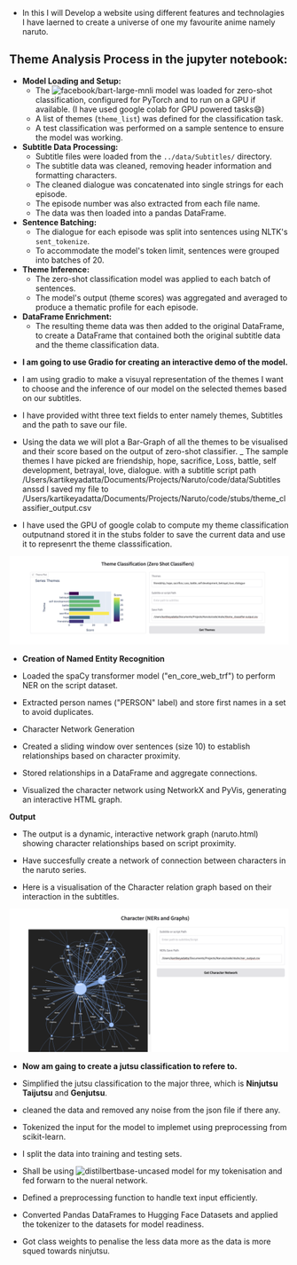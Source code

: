 - In this I will Develop a website using different features and technolagies I have laerned to create a universe of one my favourite anime namely naruto.

## Theme Analysis Process in the jupyter notebook:

* **Model Loading and Setup:**
    * The ![facebook/bart-large-mnli](https://huggingface.co/facebook/bart-large-mnli) model was loaded for zero-shot classification, configured for PyTorch and to run on a GPU if available. (I have used google colab for GPU powered tasks😄)
    * A list of themes (`theme_list`) was defined for the classification task.
    * A test classification was performed on a sample sentence to ensure the model was working.
* **Subtitle Data Processing:**
    * Subtitle files were loaded from the `../data/Subtitles/` directory.
    * The subtitle data was cleaned, removing header information and formatting characters.
    * The cleaned dialogue was concatenated into single strings for each episode.
    * The episode number was also extracted from each file name.
    * The data was then loaded into a pandas DataFrame.
* **Sentence Batching:**
    * The dialogue for each episode was split into sentences using NLTK's `sent_tokenize`.
    * To accommodate the model's token limit, sentences were grouped into batches of 20.
* **Theme Inference:**
    * The zero-shot classification model was applied to each batch of sentences.
    * The model's output (theme scores) was aggregated and averaged to produce a thematic profile for each episode.
* **DataFrame Enrichment:**
    * The resulting theme data was then added to the original DataFrame, to create a DataFrame that contained both the original subtitle data and the theme classification data.


- **I am going to use Gradio for creating an interactive demo of the model.**
- I am using gradio to make a visuyal representation of the themes I want to choose and the inference of our model on the selected themes based on our subtitles. 
- I have provided witht three text fields to enter namely themes, Subtitles and the path to save our file.
- Using the data we will plot a Bar-Graph of all the themes to be visualised and their score based on the output of zero-shot classifier. 
_ The sample themes I have picked are friendship, hope, sacrifice, Loss, battle, self development, betrayal, love, dialogue. with a subtitle script path /Users/kartikeyadatta/Documents/Projects/Naruto/code/data/Subtitles anssd I saved my file to /Users/kartikeyadatta/Documents/Projects/Naruto/code/stubs/theme_classifier_output.csv

- I have used the GPU of google colab to compute my theme classification outputnand stored it in the stubs folder to save the current data and use it to represenrt the theme classsification.

![Theme Classification output](data/images/themeClassificationOutput.png)

- **Creation of Named Entity Recognition**

- Loaded the spaCy transformer model ("en_core_web_trf") to perform NER on the script dataset.

- Extracted person names ("PERSON" label) and store first names in a set to avoid duplicates.

-  Character Network Generation

- Created a sliding window over sentences (size 10) to establish relationships based on character proximity.

- Stored relationships in a DataFrame and aggregate connections.

- Visualized the character network using NetworkX and PyVis, generating an interactive HTML graph.

**Output**

- The output is a dynamic, interactive network graph (naruto.html) showing character relationships based on script proximity.

- Have succesfully create a network of connection between characters in the naruto series.

- Here is a visualisation of the Character relation graph based on their interaction in the subtitles.

![Character Relation](data/images/CharacterNersGraphs.png)

- **Now am gaing to create a jutsu classification to refere to.**

- Simplified the jutsu classification to the major three, which is **Ninjutsu** **Taijutsu** and **Genjutsu**.

- cleaned the data and removed any noise from the json file if there any.

- Tokenized the input for the model to implemet using preprocessing from scikit-learn.

- I split the data into training and testing sets.

- Shall  be using ![distilbertbase-uncased](https://huggingface.co/distilbert/distilbert-base-uncased) model for my tokenisation and fed forwarn to the nueral network.

- Defined a preprocessing function to handle text input efficiently.

- Converted Pandas DataFrames to Hugging Face Datasets and applied the tokenizer to the datasets for model readiness.

- Got class weights to penalise the less data more as the data is more squed towards ninjutsu.


